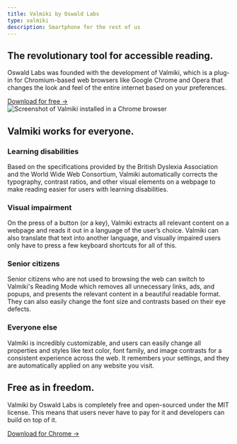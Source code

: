 ```yaml
---
title: Valmiki by Oswald Labs
type: valmiki
description: Smartphone for the rest of us
---
```


<section class="hero">
	<div class="container">
		<div class="row">
			<div class="col-md-6">
				<h1>The revolutionary tool for accessible reading.</h1>
				<p class="intro-para">Oswald Labs was founded with the development of Valmiki, which is a plug-in for Chromium-based web browsers like Google Chrome and Opera that changes the look and feel of the entire internet based on your preferences.</p>
				<div>
					<a href="https://chrome.google.com/webstore/detail/oswald/ibonfikdhfajjmcaoiecaoaomnngamfn?utm_source=oswald_labs&utm_medium=website&utm_campaign=external_link&utm_content=oswaldlabs.com" class="btn btn-success">Download for free &rarr;</a>
				</div>
			</div>
			<div class="col-md-6">
				<img alt="Screenshot of Valmiki installed in a Chrome browser" class="hero-image" src="/images/mockups/valmiki.png">
			</div>
		</div>
	</div>
</section>
<section>
	<div class="container">
		<h2 class="text-md-center mb-5">Valmiki works for everyone.</h2>
		<div class="row">
			<div class="col-md-6 d-flex align-items-center mb-5">
				<div>
					<h3 class="subheading">Learning disabilities</h3>
					<p>Based on the specifications provided by the British Dyslexia Association and the World Wide Web Consortium, Valmiki automatically corrects the typography, contrast ratios, and other visual elements on a webpage to make reading easier for users with learning disabilities.</p>
				</div>
			</div>
			<div class="col-md-6 d-flex align-items-center mb-5">
				<div>
					<h3 class="subheading">Visual impairment</h3>
					<p>On the press of a button (or a key), Valmiki extracts all relevant content on a webpage and reads it out in a language of the user’s choice. Valmiki can also translate that text into another language, and visually impaired users only have to press a few keyboard shortcuts for all of this.</p>
				</div>
			</div>
			<div class="col-md-6 d-flex align-items-center mb-5">
				<div>
					<h3 class="subheading">Senior citizens</h3>
					<p>Senior citizens who are not used to browsing the web can switch to Valmiki's Reading Mode which removes all unnecessary links, ads, and popups, and presents the relevant content in a beautiful readable format. They can also easily change the font size and contrasts based on their eye defects.</p>
				</div>
			</div>
			<div class="col-md-6 d-flex align-items-center mb-5">
				<div>
					<h3 class="subheading">Everyone else</h3>
					<p>Valmiki is incredibly customizable, and users can easily change all properties and styles like text color, font family, and image contrasts for a consistent experience across the web. It remembers your settings, and they are automatically applied on any website you visit.</p>
				</div>
			</div>
		</div>
	</div>
</section>
<section class="text-md-center d-flex justify-content-center align-items-center bg">
	<div>
		<h2 class="display-4">Free as in freedom.</h2>
		<p class="mt-4 mb-4">Valmiki by Oswald Labs is completely free and open-sourced under the MIT license. This means that users never have to pay for it and developers can build on top of it.</p>
		<a class="btn btn-success btn-lg" href="https://chrome.google.com/webstore/detail/oswald/ibonfikdhfajjmcaoiecaoaomnngamfn">Download for Chrome &rarr;</a>
	</div>
</section>
